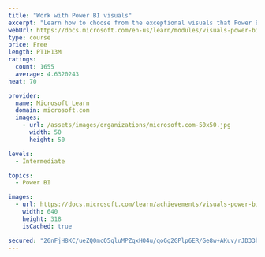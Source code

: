 ```yaml
---
title: "Work with Power BI visuals"
excerpt: "Learn how to choose from the exceptional visuals that Power BI makes available to you. Formatting visuals will direct the user’s attention to exactly where you want it, while helping to make the visual easier to read and interpret. You will also learn about how to use key performance indicators (KPIs)."
webUrl: https://docs.microsoft.com/en-us/learn/modules/visuals-power-bi/
type: course
price: Free
length: PT1H13M
ratings:
  count: 1655
  average: 4.6320243
heat: 70

provider:
  name: Microsoft Learn
  domain: microsoft.com
  images:
    - url: /assets/images/organizations/microsoft.com-50x50.jpg
      width: 50
      height: 50

levels:
  - Intermediate

topics:
  - Power BI

images:
  - url: https://docs.microsoft.com/learn/achievements/visuals-power-bi-social.png
    width: 640
    height: 318
    isCached: true

secured: "26nFjH8KC/ueZQ0mcO5qluMPZqxHO4u/qoGg2GPlp6ER/Ge8w+AKuv/rJD33hBUQonRVRZHMGP5VX48+HLYnz4QAuaT2v3NkqHOPwYgYmlXfoVXb4dXTzLFO41TvzYe8NYqcT9Rl/AyWWbI/0rR0TVNoVCJdePoSyi864B8sxhYI6XlqK2Hm61vDebKMViDWC/zhvMzXUvTLc825YGpK5PU7ZVyfwNnMzGrFLu252O4pxz9Sms2vZhHm5IFJL/2ZupHWv/pGVs051lJhucII3iZa0+32ncpaLOvBSlQCfF4MTn4NVRCcSgMO8jO/LruoNVRaGQMxQ10qx8D9sxMYvgre0liJFGNEIMnVfyj10sLLgnvzCuDKHD7sfgiYr39BGQDaVlBLjRgWQ71qwsKA2wYxxXg9mrUrI9vfeDWHu/E=;BxLBMvBeROoxvZ6qN5b5Dg=="
---
```


